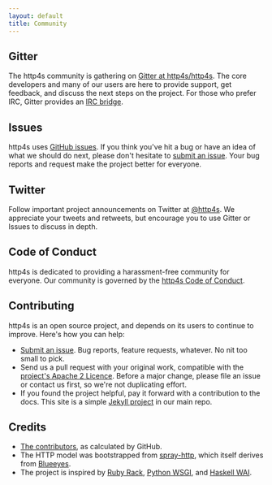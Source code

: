 ```yaml
---
layout: default
title: Community
---
```


<div class="row">

  <div class="col-md-4">
  <h2><i class="fa fa-comments-o"></i> Gitter</h2>

  <p>The http4s community is gathering on <a
  href="https://github.com/http4s/http4s/">Gitter at http4s/http4s</a>.  
  The core developers and many of our users are here to provide support,
  get feedback, and discuss the next steps on the project.  For those 
  who prefer IRC, Gitter provides an <a href="https://irc.gitter.im/">IRC
  bridge</a>.</p>
  </div>

  <div class="col-md-4"> <h2><i class="fa fa-bug"></i><i class="fa fa-lightbulb-o"></i> Issues</h2>
  <p>http4s uses <a
  href="http://github.com/http4s/issues/issues">GitHub issues</a>.  If
  you think you've hit a bug or have an idea of what we should do next,
  please don't hesitate to <a
  href="http://github.com/http4s/issues/issues/new">submit an issue</a>.
  Your bug reports and request make the project better for everyone.</p>
  </div>

  <div class="col-md-4"> <h2><i class="fa fa-twitter"></i> Twitter</h2>
  <p>Follow important project announcements on Twitter at 
  <a href="http://twitter.com/http4s">@http4s</a>.  We appreciate your
  tweets and retweets, but encourage you to use Gitter or Issues to
  discuss in depth.
  </div>

</div>

## Code of Conduct

http4s is dedicated to providing a harassment-free community for everyone.
Our community is governed by the [http4s Code of Conduct](conduct.html).

## Contributing

http4s is an open source project, and depends on its users to continue
to improve.  Here's how you can help:

* [Submit an issue](http://github.com/http4s/http4s/issues/new).  Bug
  reports, feature requests, whatever.  No nit too small to pick.</li>
* Send us a pull request with your original work, compatible with the
  [project's Apache 2
  Licence](https://raw.githubusercontent.com/http4s/http4s/master/LICENSE).
  Before a major change, please file an issue or contact us first, so
  we're not duplicating effort.
* If you found the project helpful, pay it forward with a contribution
  to the docs. This site is a simple [Jekyll
  project](http://github.com/http4s/http4s/tree/master/src/jekyll) in
  our main repo.

## Credits

* [The
  contributors](https://github.com/http4s/http4s/graphs/contributors), as calculated by GitHub.
* The HTTP model was bootstrapped  from
  [spray-http](http://spray.io/documentation/1.2.1/spray-http/), which
  itself derives from [Blueeyes](https://github.com/jdegoes/blueeyes).
* The project is inspired by [Ruby
  Rack](http://rack.github.io/), [Python
  WSGI](https://www.python.org/dev/peps/pep-0333/), and [Haskell
  WAI](http://www.yesodweb.com/book/web-application-interface).
